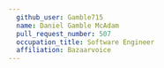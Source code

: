 ```yaml
---
  github_user: Gamble715
  name: Daniel Gamble McAdam
  pull_request_number: 507
  occupation_title: Software Engineer
  affiliation: Bazaarvoice
---
```

